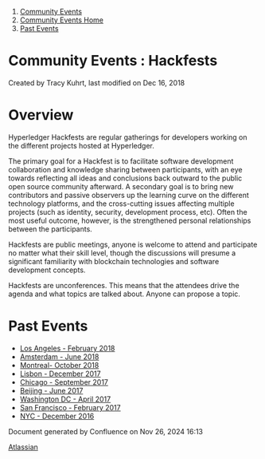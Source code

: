 1. [Community Events](index.html)
2. [Community Events Home](Community-Events-Home_21790731.html)
3. [Past Events](Past-Events_21791107.html)

# Community Events : Hackfests

Created by Tracy Kuhrt, last modified on Dec 16, 2018

# Overview

Hyperledger Hackfests are regular gatherings for developers working on the different projects hosted at Hyperledger.

The primary goal for a Hackfest is to facilitate software development collaboration and knowledge sharing between participants, with an eye towards reflecting all ideas and conclusions back outward to the public open source community afterward. A secondary goal is to bring new contributors and passive observers up the learning curve on the different technology platforms, and the cross-cutting issues affecting multiple projects (such as identity, security, development process, etc). Often the most useful outcome, however, is the strengthened personal relationships between the participants.

Hackfests are public meetings, anyone is welcome to attend and participate no matter what their skill level, though the discussions will presume a significant familiarity with blockchain technologies and software development concepts.

Hackfests are unconferences. This means that the attendees drive the agenda and what topics are talked about. Anyone can propose a topic. 

# Past Events

- [Los Angeles - February 2018](https://docs.google.com/document/d/14yNuJsFEWnVsAclKb1QjPluRKgz3rIpaApRSppJj6to/edit)
- [Amsterdam - June 2018](https://drive.google.com/open?id=1hDlWTKSBmXM6UQW5s9qRjFwO_eZv0LU8nppHqMwoIxM)
- [Montreal- October 2018](https://drive.google.com/open?id=1pYhoy5CxgSyXclIsQs-W8yaIcndjfD-qPWvJmpAehP0)
- [Lisbon - December 2017](https://drive.google.com/open?id=1DZKPwb0ztJ0D1jpZF4gXIGp6ZHAL_v-3bRVDGVHJsYY)
- [Chicago - September 2017](https://drive.google.com/open?id=1gmSkA1Y0YkUAHfEfJNMuDf4uhwjpr32r2ykMvYKKnqo)
- [Beijing - June 2017](https://docs.google.com/document/d/1LfTtwHvQfZAHUz8k35-s3hmE3S_0uXSuAAnhTB7U-Hg/edit)
- [Washington DC - April 2017](https://drive.google.com/open?id=1rz1HsUwqIesSgj1fvKWTaNHuYKl7320iGpAX2l2NqBA)
- [San Francisco - February 2017](https://drive.google.com/open?id=12GHlJlX0NntEtiVYwl1w0V6JRibD66LuAmKBGGRxxfo)
- [NYC - December 2016](https://docs.google.com/document/d/1iokahBpG7U8TuYn-HmAUCfzLsbq-5L1zW6oWe1ymuv4/edit)

Document generated by Confluence on Nov 26, 2024 16:13

[Atlassian](http://www.atlassian.com/)
